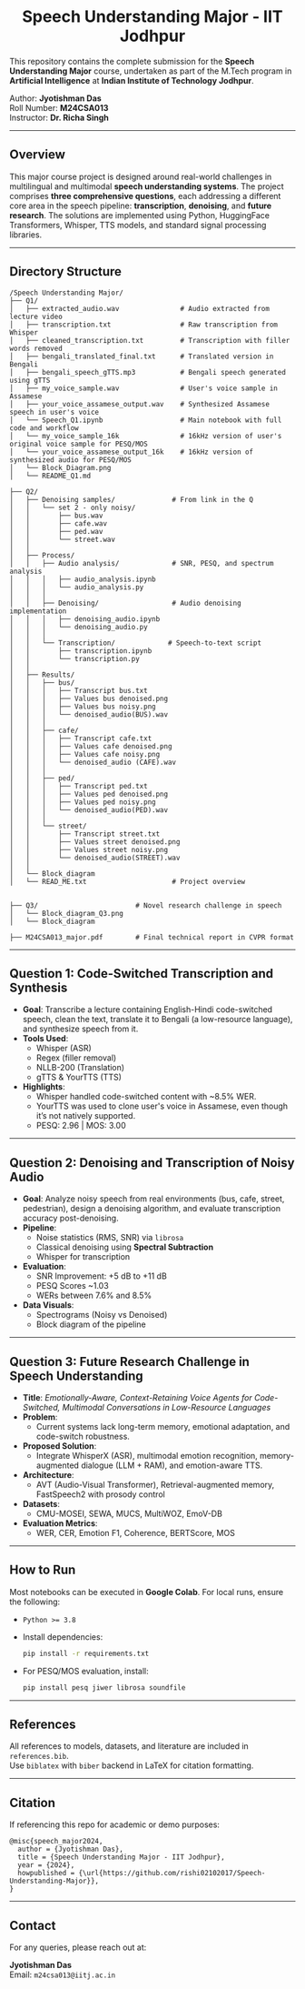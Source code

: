 <h1 align="center"> Speech Understanding Major - IIT Jodhpur</h1>

This repository contains the complete submission for the **Speech Understanding Major** course, undertaken as part of the M.Tech program in **Artificial Intelligence** at **Indian Institute of Technology Jodhpur**.

Author: **Jyotishman Das**  
Roll Number: **M24CSA013**  
Instructor: **Dr. Richa Singh**

---

## Overview

This major course project is designed around real-world challenges in multilingual and multimodal **speech understanding systems**. The project comprises **three comprehensive questions**, each addressing a different core area in the speech pipeline: **transcription**, **denoising**, and **future research**. The solutions are implemented using Python, HuggingFace Transformers, Whisper, TTS models, and standard signal processing libraries.

---

## Directory Structure

```
/Speech Understanding Major/
├── Q1/
│   ├── extracted_audio.wav               # Audio extracted from lecture video
│   ├── transcription.txt                 # Raw transcription from Whisper
│   ├── cleaned_transcription.txt         # Transcription with filler words removed
│   ├── bengali_translated_final.txt      # Translated version in Bengali
│   ├── bengali_speech_gTTS.mp3           # Bengali speech generated using gTTS
│   ├── my_voice_sample.wav               # User's voice sample in Assamese
│   ├── your_voice_assamese_output.wav    # Synthesized Assamese speech in user's voice
│   └── Speech_Q1.ipynb                   # Main notebook with full code and workflow
│   └── my_voice_sample_16k               # 16kHz version of user's original voice sample for PESQ/MOS
│   └── your_voice_assamese_output_16k    # 16kHz version of synthesized audio for PESQ/MOS
│   └── Block_Diagram.png    
│   └── README_Q1.md   

├── Q2/
│   ├── Denoising samples/              # From link in the Q
│   │   └── set 2 - only noisy/
│   │       ├── bus.wav
│   │       ├── cafe.wav
│   │       ├── ped.wav
│   │       └── street.wav
│   │
│   ├── Process/
│   │   ├── Audio analysis/             # SNR, PESQ, and spectrum analysis
│   │   │   ├── audio_analysis.ipynb
│   │   │   └── audio_analysis.py
│   │   │
│   │   ├── Denoising/                  # Audio denoising implementation
│   │   │   ├── denoising_audio.ipynb
│   │   │   └── denoising_audio.py
│   │   │
│   │   └── Transcription/             # Speech-to-text script
│   │       ├── transcription.ipynb
│   │       └── transcription.py
│   │
│   ├── Results/
│   │   ├── bus/
│   │   │   ├── Transcript bus.txt
│   │   │   ├── Values bus denoised.png
│   │   │   ├── Values bus noisy.png
│   │   │   └── denoised_audio(BUS).wav
│   │   │
│   │   ├── cafe/
│   │   │   ├── Transcript cafe.txt
│   │   │   ├── Values cafe denoised.png
│   │   │   ├── Values cafe noisy.png
│   │   │   └── denoised_audio (CAFE).wav
│   │   │
│   │   ├── ped/
│   │   │   ├── Transcript ped.txt
│   │   │   ├── Values ped denoised.png
│   │   │   ├── Values ped noisy.png
│   │   │   └── denoised_audio(PED).wav
│   │   │
│   │   └── street/
│   │       ├── Transcript street.txt
│   │       ├── Values street denoised.png
│   │       ├── Values street noisy.png
│   │       └── denoised_audio(STREET).wav
│   │
│   └── Block_diagram                   
│   └── READ_ME.txt                     # Project overview


├── Q3/                        # Novel research challenge in speech
│   └── Block_diagram_Q3.png
│   └── Block_diagram   

├── M24CSA013_major.pdf        # Final technical report in CVPR format

```

---

## Question 1: Code-Switched Transcription and Synthesis

- **Goal**: Transcribe a lecture containing English-Hindi code-switched speech, clean the text, translate it to Bengali (a low-resource language), and synthesize speech from it.
- **Tools Used**:
  - Whisper (ASR)
  - Regex (filler removal)
  - NLLB-200 (Translation)
  - gTTS & YourTTS (TTS)
- **Highlights**:
  - Whisper handled code-switched content with ~8.5% WER.
  - YourTTS was used to clone user's voice in Assamese, even though it’s not natively supported.
  - PESQ: 2.96 | MOS: 3.00

---

## Question 2: Denoising and Transcription of Noisy Audio

- **Goal**: Analyze noisy speech from real environments (bus, cafe, street, pedestrian), design a denoising algorithm, and evaluate transcription accuracy post-denoising.
- **Pipeline**:
  - Noise statistics (RMS, SNR) via `librosa`
  - Classical denoising using **Spectral Subtraction**
  - Whisper for transcription
- **Evaluation**:
  - SNR Improvement: +5 dB to +11 dB
  - PESQ Scores ~1.03
  - WERs between 7.6% and 8.5%
- **Data Visuals**:
  - Spectrograms (Noisy vs Denoised)
  - Block diagram of the pipeline

---

## Question 3: Future Research Challenge in Speech Understanding

- **Title**: *Emotionally-Aware, Context-Retaining Voice Agents for Code-Switched, Multimodal Conversations in Low-Resource Languages*
- **Problem**:
  - Current systems lack long-term memory, emotional adaptation, and code-switch robustness.
- **Proposed Solution**:
  - Integrate WhisperX (ASR), multimodal emotion recognition, memory-augmented dialogue (LLM + RAM), and emotion-aware TTS.
- **Architecture**:
  - AVT (Audio-Visual Transformer), Retrieval-augmented memory, FastSpeech2 with prosody control
- **Datasets**:
  - CMU-MOSEI, SEWA, MUCS, MultiWOZ, EmoV-DB
- **Evaluation Metrics**:
  - WER, CER, Emotion F1, Coherence, BERTScore, MOS

---

## How to Run

Most notebooks can be executed in **Google Colab**. For local runs, ensure the following:

- `Python >= 3.8`
- Install dependencies:
  ```bash
  pip install -r requirements.txt
  ```

- For PESQ/MOS evaluation, install:
  ```bash
  pip install pesq jiwer librosa soundfile
  ```

---

## References

All references to models, datasets, and literature are included in `references.bib`.  
Use `biblatex` with `biber` backend in LaTeX for citation formatting.

---

## Citation

If referencing this repo for academic or demo purposes:

```
@misc{speech_major2024,
  author = {Jyotishman Das},
  title = {Speech Understanding Major - IIT Jodhpur},
  year = {2024},
  howpublished = {\url{https://github.com/rishi02102017/Speech-Understanding-Major}},
}
```

---

## Contact

For any queries, please reach out at:

**Jyotishman Das**  
Email: `m24csa013@iitj.ac.in`
